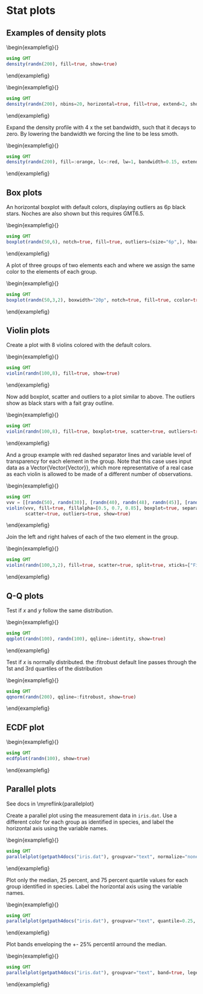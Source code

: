 # Stat plots

## Examples of density plots

\begin{examplefig}{}
```julia
using GMT
density(randn(200), fill=true, show=true)
```
\end{examplefig}

\begin{examplefig}{}
```julia
using GMT
density(randn(200), nbins=20, horizontal=true, fill=true, extend=2, show=true)
```
\end{examplefig}

Expand the density profile with 4 x the set bandwidth, such that it decays to zero.
By lowering the bandwidth we forcing the line to be less smoth.

\begin{examplefig}{}
```julia
using GMT
density(randn(200), fill=:orange, lc=:red, lw=1, bandwidth=0.15, extend=4, show=true)
```
\end{examplefig}

## Box plots

An horizontal boxplot with default colors, displaying outliers as 6p black stars. Noches are
also shown but this requires GMT6.5.

\begin{examplefig}{}
```julia
using GMT
boxplot(randn(50,6), notch=true, fill=true, outliers=(size="6p",), hbar=true, show=1)
```
\end{examplefig}

A plot of three groups of two elements each and where we assign the same color to the elements of each group.

\begin{examplefig}{}
```julia
using GMT
boxplot(randn(50,3,2), boxwidth="20p", notch=true, fill=true, ccolor=true, show=1)
```
\end{examplefig}


## Violin plots

Create a plot with 8 violins colored with the default colors.

\begin{examplefig}{}
```julia
using GMT
violin(randn(100,8), fill=true, show=true)
```
\end{examplefig}

Now add boxplot, scatter and outliers to a plot similar to above. The outliers show as black
stars with a fait gray outline.

\begin{examplefig}{}
```julia
using GMT
violin(randn(100,8), fill=true, boxplot=true, scatter=true, outliers=true, show=true)
```
\end{examplefig}

And a group example with red dashed separator lines and variable level of transparency for each
element in the group. Note that this case uses input data as a Vector{Vector{Vector}}, which more
representative of a real case as each violin is allowed to be made of a different number of observations.

\begin{examplefig}{}
```julia
using GMT
vvv = [[randn(50), randn(30)], [randn(40), randn(48), randn(45)], [randn(35), randn(43)]];
violin(vvv, fill=true, fillalpha=[0.5, 0.7, 0.85], boxplot=true, separator=(:red, :dash),
       scatter=true, outliers=true, show=true)
```
\end{examplefig}

Join the left and right halves of each of the two element in the group.

\begin{examplefig}{}
```julia
using GMT
violin(randn(100,3,2), fill=true, scatter=true, split=true, xticks=["First","Second","Third"], show=true)
```
\end{examplefig}


## Q-Q plots

Test if *x* and *y* follow the same distribution.

\begin{examplefig}{}
```julia
using GMT
qqplot(randn(100), randn(100), qqline=:identity, show=true)
```
\end{examplefig}

Test if *x* is normally distributed. the :fitrobust default line passes through the 1st and 3rd
quartiles of the distribution

\begin{examplefig}{}
```julia
using GMT
qqnorm(randn(200), qqline=:fitrobust, show=true)
```
\end{examplefig}


## ECDF plot

\begin{examplefig}{}
```julia
using GMT
ecdfplot(randn(100), show=true)
```
\end{examplefig}

## Parallel plots

See docs in \myreflink{parallelplot}

Create a parallel plot using the measurement data in `iris.dat`. Use a different color for each group as
identified in species, and label the horizontal axis using the variable names.

\begin{examplefig}{}
```julia
using GMT
parallelplot(getpath4docs("iris.dat"), groupvar="text", normalize="none", legend=true, show=true)
```
\end{examplefig}

Plot only the median, 25 percent, and 75 percent quartile values for each group identified in species.
Label the horizontal axis using the variable names.

\begin{examplefig}{}
```julia
using GMT
parallelplot(getpath4docs("iris.dat"), groupvar="text", quantile=0.25, legend=true, show=true)
```
\end{examplefig}

Plot bands enveloping the +- 25% percentil arround the median.

\begin{examplefig}{}
```julia
using GMT
parallelplot(getpath4docs("iris.dat"), groupvar="text", band=true, legend=true, show=true)
```
\end{examplefig}

